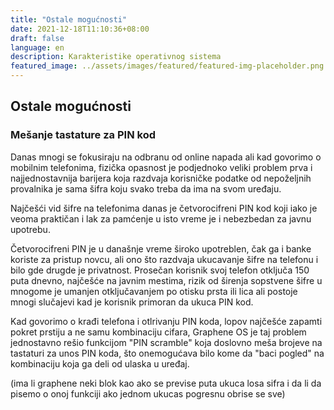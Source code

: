 ```yaml
---
title: "Ostale mogućnosti"
date: 2021-12-18T11:10:36+08:00
draft: false
language: en
description: Karakteristike operativnog sistema
featured_image: ../assets/images/featured/featured-img-placeholder.png
---
```


## Ostale mogućnosti

### Mešanje tastature za PIN kod

Danas mnogi se fokusiraju na odbranu od online napada ali kad govorimo o mobilnim telefonima, fizička opasnost je podjednoko veliki problem prva i najjednostavnija barijera koja razdvaja korisničke podatke od nepoželjnih provalnika je sama šifra koju svako treba da ima na svom uređaju.

Najčešći vid šifre na telefonima danas je četvorocifreni PIN kod koji iako je veoma praktičan i lak za pamćenje u isto vreme je i nebezbedan za javnu upotrebu.

Četvorocifreni PIN je u današnje vreme široko upotreblen, čak ga i banke koriste za pristup novcu, ali ono što razdvaja ukucavanje šifre na telefonu i bilo gde drugde je privatnost. Prosečan korisnik svoj telefon otključa 150 puta dnevno, najčešće na javnim mestima, rizik od širenja sopstvene šifre u mnogome je umanjen otključavanjem po otisku prsta ili lica ali postoje mnogi slučajevi kad je korisnik primoran da ukuca PIN kod. 

Kad govorimo o krađi telefona i otlrivanju PIN koda, lopov najčešće zapamti pokret prstiju a ne samu kombinaciju cifara, Graphene OS je taj problem jednostavno rešio funkcijom "PIN scramble" koja doslovno meša brojeve na tastaturi za unos PIN koda, što onemogućava bilo kome da "baci pogled" na kombinaciju koja ga deli od ulaska u uređaj.

(ima li graphene neki blok kao ako se previse puta ukuca losa sifra i da li da pisemo o onoj funkciji ako jednom ukucas pogresnu obrise se sve)
